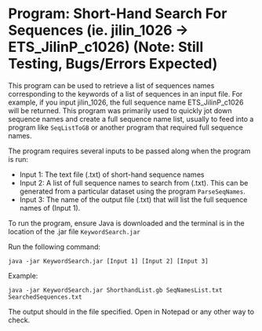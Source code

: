 # Program: Short-Hand Search For Sequences (ie. jilin_1026 -> ETS_JilinP_c1026) (Note: Still Testing, Bugs/Errors Expected)

This program can be used to retrieve a list of sequences names corresponding to the keywords of a list of sequences in an input file. For example, if you input jilin_1026, the full sequence name ETS_JilinP_c1026 will be returned. This program was primarily used to quickly jot down sequence names and create a full sequence name list, usually to feed into a program like ```SeqListToGB``` or another program that required full sequence names.

The program requires several inputs to be passed along when the program is run:

- Input 1: The text file (.txt) of short-hand sequence names
- Input 2: A list of full sequence names to search from (.txt). This can be generated from a particular dataset using the program ```ParseSeqNames```.
- Input 3: The name of the output file (.txt) that will list the full sequence names of (Input 1).

To run the program, ensure Java is downloaded and the terminal is in the location of the .jar file ```KeywordSearch.jar```

Run the following command: 
```
java -jar KeywordSearch.jar [Input 1] [Input 2] [Input 3]
```
Example: 
```
java -jar KeywordSearch.jar ShorthandList.gb SeqNamesList.txt SearchedSequences.txt
```
The output should in the file specified. Open in Notepad or any other way to check.
